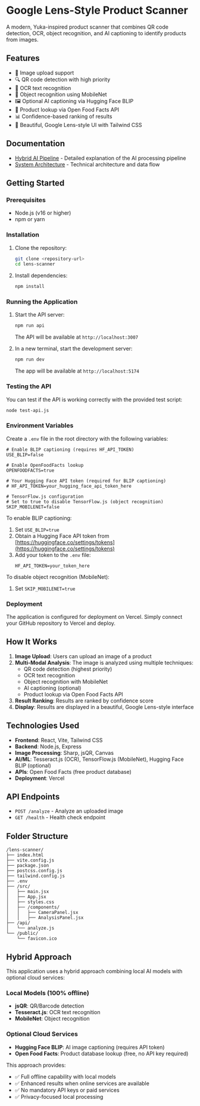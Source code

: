 # Google Lens-Style Product Scanner

A modern, Yuka-inspired product scanner that combines QR code detection, OCR, object recognition, and AI captioning to identify products from images.

## Features

- 📸 Image upload support
- 🔍 QR code detection with high priority
- 📝 OCR text recognition
- 🧩 Object recognition using MobileNet
- 🖼️ Optional AI captioning via Hugging Face BLIP
- 🛒 Product lookup via Open Food Facts API
- 📊 Confidence-based ranking of results
- 🎨 Beautiful, Google Lens-style UI with Tailwind CSS

## Documentation

- [Hybrid AI Pipeline](HYBRID_AI_PIPELINE.md) - Detailed explanation of the AI processing pipeline
- [System Architecture](SYSTEM_ARCHITECTURE.md) - Technical architecture and data flow

## Getting Started

### Prerequisites

- Node.js (v16 or higher)
- npm or yarn

### Installation

1. Clone the repository:
   ```bash
   git clone <repository-url>
   cd lens-scanner
   ```

2. Install dependencies:
   ```bash
   npm install
   ```

### Running the Application

1. Start the API server:
   ```bash
   npm run api
   ```
   The API will be available at `http://localhost:3007`

2. In a new terminal, start the development server:
   ```bash
   npm run dev
   ```
   The app will be available at `http://localhost:5174`

### Testing the API

You can test if the API is working correctly with the provided test script:
```bash
node test-api.js
```

### Environment Variables

Create a `.env` file in the root directory with the following variables:

```env
# Enable BLIP captioning (requires HF_API_TOKEN)
USE_BLIP=false

# Enable OpenFoodFacts lookup
OPENFOODFACTS=true

# Your Hugging Face API token (required for BLIP captioning)
# HF_API_TOKEN=your_hugging_face_api_token_here

# TensorFlow.js configuration
# Set to true to disable TensorFlow.js (object recognition)
SKIP_MOBILENET=false
```

To enable BLIP captioning:
1. Set `USE_BLIP=true`
2. Obtain a Hugging Face API token from [https://huggingface.co/settings/tokens](https://huggingface.co/settings/tokens)
3. Add your token to the `.env` file:
   ```
   HF_API_TOKEN=your_token_here
   ```

To disable object recognition (MobileNet):
1. Set `SKIP_MOBILENET=true`

### Deployment

The application is configured for deployment on Vercel. Simply connect your GitHub repository to Vercel and deploy.

## How It Works

1. **Image Upload**: Users can upload an image of a product
2. **Multi-Modal Analysis**: The image is analyzed using multiple techniques:
   - QR code detection (highest priority)
   - OCR text recognition
   - Object recognition with MobileNet
   - AI captioning (optional)
   - Product lookup via Open Food Facts API
3. **Result Ranking**: Results are ranked by confidence score
4. **Display**: Results are displayed in a beautiful, Google Lens-style interface

## Technologies Used

- **Frontend**: React, Vite, Tailwind CSS
- **Backend**: Node.js, Express
- **Image Processing**: Sharp, jsQR, Canvas
- **AI/ML**: Tesseract.js (OCR), TensorFlow.js (MobileNet), Hugging Face BLIP (optional)
- **APIs**: Open Food Facts (free product database)
- **Deployment**: Vercel

## API Endpoints

- `POST /analyze` - Analyze an uploaded image
- `GET /health` - Health check endpoint

## Folder Structure

```
/lens-scanner/
├── index.html
├── vite.config.js
├── package.json
├── postcss.config.js
├── tailwind.config.js
├── .env
├── /src/
│   ├── main.jsx
│   ├── App.jsx
│   ├── styles.css
│   ├── /components/
│   │   ├── CameraPanel.jsx
│   │   ├── AnalysisPanel.jsx
├── /api/
│   └── analyze.js
└── /public/
    └── favicon.ico
```

## Hybrid Approach

This application uses a hybrid approach combining local AI models with optional cloud services:

### Local Models (100% offline)
- **jsQR**: QR/Barcode detection
- **Tesseract.js**: OCR text recognition
- **MobileNet**: Object recognition

### Optional Cloud Services
- **Hugging Face BLIP**: AI image captioning (requires API token)
- **Open Food Facts**: Product database lookup (free, no API key required)

This approach provides:
- ✅ Full offline capability with local models
- ✅ Enhanced results when online services are available
- ✅ No mandatory API keys or paid services
- ✅ Privacy-focused local processing